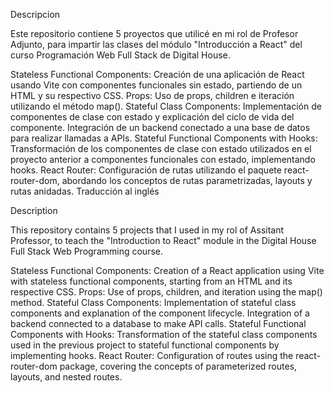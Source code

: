 Descripcion

Este repositorio contiene 5 proyectos que utilicé en mi rol de Profesor Adjunto, para impartir las clases del módulo "Introducción a React" del curso Programación Web Full Stack de Digital House.

Stateless Functional Components: Creación de una aplicación de React usando Vite con componentes funcionales sin estado, partiendo de un HTML y su respectivo CSS.
Props: Uso de props, children e iteración utilizando el método map().
Stateful Class Components: Implementación de componentes de clase con estado y explicación del ciclo de vida del componente. Integración de un backend conectado a una base de datos para realizar llamadas a APIs.
Stateful Functional Components with Hooks: Transformación de los componentes de clase con estado utilizados en el proyecto anterior a componentes funcionales con estado, implementando hooks.
React Router: Configuración de rutas utilizando el paquete react-router-dom, abordando los conceptos de rutas parametrizadas, layouts y rutas anidadas.
Traducción al inglés

Description

This repository contains 5 projects that I used in my rol of Assitant Professor, to teach the "Introduction to React" module in the Digital House Full Stack Web Programming course.

Stateless Functional Components: Creation of a React application using Vite with stateless functional components, starting from an HTML and its respective CSS.
Props: Use of props, children, and iteration using the map() method.
Stateful Class Components: Implementation of stateful class components and explanation of the component lifecycle. Integration of a backend connected to a database to make API calls.
Stateful Functional Components with Hooks: Transformation of the stateful class components used in the previous project to stateful functional components by implementing hooks.
React Router: Configuration of routes using the react-router-dom package, covering the concepts of parameterized routes, layouts, and nested routes.